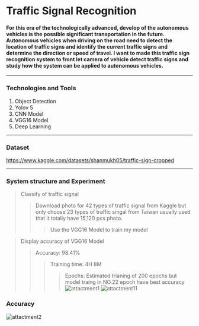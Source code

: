 # Traffic Signal Recognition

#### For this era of the technologically advanced, develop of the autonomous vehicles is the possible significant transportation in the future. Autonomous vehicles when driving on the road need to detect the location of traffic signs and identify the current traffic signs and determine the direction or speed of travel. I want to made this traffic sign recognition system to front let camera of vehicle detect traffic signs and study how the system can be applied to autonomous vehicles.
___
### Technologies and Tools
1. Object Detection
2. Yolov 5
3. CNN Model
4. VGG16 Model
5. Deep Learning
___
### Dataset
<https://www.kaggle.com/datasets/shanmukh05/traffic-sign-cropped>
___
### System structure and Experiment
> Classify of traffic signal
>> Download photo for 42 types of traffic signal from Kaggle but only choose 23 types of traffic singal from Taiwan usually used that it totally have 15,120 pcs photo. 
>>> Use the VGG16 Model to train my model

> Display accuracy of VGG16 Model
>> Accuracy: 98.41%
>>> Training time: 4H 8M
>>>> Epochs: Estimated trianing of 200 epochs but model traing in NO.22 epoch have best accuracy
![](/attactment/attactment1.jpg "attactment1")
![](/attactment/attactment1.png "attactment11")
### Accuracy
![](/attactment/attactment2.jpg "attactment2")